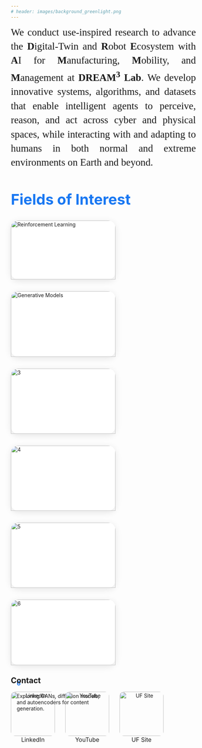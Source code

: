 ```yaml
---
# header: images/background_greenlight.png
---
```

<main class="container mt-5">
  <div style="font-size:1.7rem; line-height:2.4rem; font-family:Georgia, 'Times New Roman', serif; text-align:justify; text-justify:inter-ideograph;">
    We conduct use-inspired research to advance the 
    <strong>D</strong>igital-Twin and 
    <strong>R</strong>obot 
    <strong>E</strong>cosystem with 
    <strong>A</strong>I for 
    <strong>M</strong>anufacturing, 
    <strong>M</strong>obility, and 
    <strong>M</strong>anagement at 
    <strong>
      D</strong><strong>R</strong><strong>E</strong><strong>A</strong><strong>M</strong><sup style="font-weight: bold;">3</sup><strong> Lab</strong>. We develop innovative systems, algorithms, and datasets that enable intelligent agents to perceive, reason, and act across cyber and physical spaces, while interacting with and adapting to humans in both normal and extreme environments on Earth and beyond.
  </div>

  <!-- <section id="summary" class="mb-5">
      <h2 class="text-primary text-center">About DREAM3 Lab</h2>
      <p class="lead text-center">DREAM3 Lab is a ...<br><br></p>
      <div class="row text-center">
          <div class="col-md-4">
              <h4>Our Vision</h4>
              <p>TBD</p>
          </div>
          <div class="col-md-4">
              <h4>Our Mission</h4>
              <p>TBD</p>
          </div>
          <div class="col-md-4">
              <h4>Our Impact</h4>
              <p>TBD</p>
          </div>
      </div>
  </section> -->

<section style="max-width:1400px; margin: 0 auto;">
  <h2 style="color:#1877f2; font-size:2.5rem;">Fields of Interest</h2>
  <div style="display: flex; gap: 2rem; flex-wrap: wrap; justify-content: flex-start;">
    <div style="width: 285px; background:#fff; border-radius:20px; box-shadow:0 4px 18px rgba(0,0,0,0.1);">
      <img src="/dream3lab/images/acc.jpg" alt="Reinforcement Learning" style="width:100%; border-radius:20px 20px 0 0;">
      <div style="padding:1rem;">
        <h3 style="color:#1877f2;">Reinforcement Learning</h3>
        <p>Autonomous decision-making and robotics.</p>
      </div>
    </div>
    <div style="width: 285px; background:#fff; border-radius:20px; box-shadow:0 4px 18px rgba(0,0,0,0.1);">
      <img src="/dream3lab/images/acc.jpg" alt="Generative Models" style="width:100%; border-radius:20px 20px 0 0;">
      <div style="padding:1rem;">
        <h3 style="color:#1877f2;">Generative Models</h3>
        <p>Exploring GANs, diffusion models, and autoencoders for content generation.</p>
      </div>
    </div>
    <div style="width: 285px; background:#fff; border-radius:20px; box-shadow:0 4px 18px rgba(0,0,0,0.1);">
      <img src="/dream3lab/images/acc.jpg" alt="3" style="width:100%; border-radius:20px 20px 0 0;">
      <div style="padding:1rem;">
        <h3 style="color:#1877f2;">3</h3>
        <p>Exploring GANs, diffusion models, and autoencoders for content generation.</p>
      </div>
    </div>
    <div style="width: 285px; background:#fff; border-radius:20px; box-shadow:0 4px 18px rgba(0,0,0,0.1);">
      <img src="/dream3lab/images/acc.jpg" alt="4" style="width:100%; border-radius:20px 20px 0 0;">
      <div style="padding:1rem;">
        <h3 style="color:#1877f2;">4</h3>
        <p>Exploring GANs, diffusion models, and autoencoders for content generation.</p>
      </div>
    </div>
    <div style="width: 285px; background:#fff; border-radius:20px; box-shadow:0 4px 18px rgba(0,0,0,0.1);">
      <img src="/dream3lab/images/acc.jpg" alt="5" style="width:100%; border-radius:20px 20px 0 0;">
      <div style="padding:1rem;">
        <h3 style="color:#1877f2;">5</h3>
        <p>Exploring GANs, diffusion models, and autoencoders for content generation.</p>
      </div>
    </div>
    <div style="width: 285px; background:#fff; border-radius:20px; box-shadow:0 4px 18px rgba(0,0,0,0.1);">
      <img src="/dream3lab/images/acc.jpg" alt="6" style="width:100%; border-radius:20px 20px 0 0;">
      <div style="padding:1rem;">
        <h3 style="color:#1877f2;">6</h3>
        <p>Exploring GANs, diffusion models, and autoencoders for content generation.</p>
      </div>
    </div>
  </div>
</section>

<h2>Contact</h2>
  <div style="display: flex; gap: 2em; margin-bottom: 2em;">
    <div style="text-align: center;">
      <img src="/images/linkedin_qr.png" alt="LinkedIn" style="width:120px; border-radius:12px;"><br>
      <span style="font-size:1rem;">LinkedIn</span>
    </div>
    <div style="text-align: center;">
      <img src="/images/youtube_qr.png" alt="YouTube" style="width:120px; border-radius:12px;"><br>
      <span style="font-size:1rem;">YouTube</span>
    </div>
    <div style="text-align: center;">
      <img src="/dream3lab/images/QR_code.png" alt="UF Site" style="width:120px; border-radius:12px;"><br>
      <span style="font-size:1rem;">UF Site</span>
    </div>
  </div>
</main>